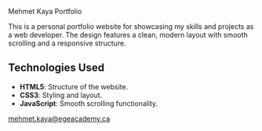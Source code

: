 Mehmet Kaya Portfolio

This is a personal portfolio website for showcasing my skills and projects as a web developer. The design features a clean, modern layout with smooth scrolling and a responsive structure.



## Technologies Used
- **HTML5**: Structure of the website.
- **CSS3**: Styling and layout.
- **JavaScript**: Smooth scrolling functionality.

mehmet.kaya@egeacademy.ca

